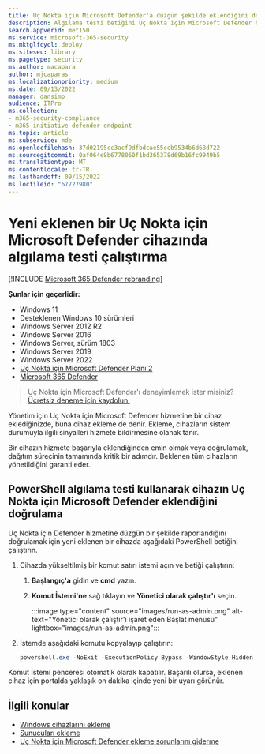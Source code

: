 ```yaml
---
title: Uç Nokta için Microsoft Defender'a düzgün şekilde eklendiğini doğrulamak için bir cihazda algılama testi çalıştırma
description: Algılama testi betiğini Uç Nokta için Microsoft Defender hizmetine yakın zamanda eklenen bir cihazda çalıştırarak düzgün eklendiğini doğrulayın.
search.appverid: met150
ms.service: microsoft-365-security
ms.mktglfcycl: deploy
ms.sitesec: library
ms.pagetype: security
ms.author: macapara
author: mjcaparas
ms.localizationpriority: medium
ms.date: 09/13/2022
manager: dansimp
audience: ITPro
ms.collection:
- m365-security-compliance
- m365-initiative-defender-endpoint
ms.topic: article
ms.subservice: mde
ms.openlocfilehash: 37d02195cc3acf9dfbdcae55ceb9534b6d68d722
ms.sourcegitcommit: 0af064e8b6778060f1bd365378d69b16fc9949b5
ms.translationtype: MT
ms.contentlocale: tr-TR
ms.lasthandoff: 09/15/2022
ms.locfileid: "67727980"
---
```

# <a name="run-a-detection-test-on-a-newly-onboarded-microsoft-defender-for-endpoint-device"></a>Yeni eklenen bir Uç Nokta için Microsoft Defender cihazında algılama testi çalıştırma

[!INCLUDE [Microsoft 365 Defender rebranding](../../includes/microsoft-defender.md)]


**Şunlar için geçerlidir:**
- Windows 11
- Desteklenen Windows 10 sürümleri
- Windows Server 2012 R2
- Windows Server 2016
- Windows Server, sürüm 1803
- Windows Server 2019
- Windows Server 2022
- [Uç Nokta için Microsoft Defender Planı 2](https://go.microsoft.com/fwlink/?linkid=2154037)
- [Microsoft 365 Defender](https://go.microsoft.com/fwlink/?linkid=2118804)

> Uç Nokta için Microsoft Defender'ı deneyimlemek ister misiniz? [Ücretsiz deneme için kaydolun.](https://signup.microsoft.com/create-account/signup?products=7f379fee-c4f9-4278-b0a1-e4c8c2fcdf7e&ru=https://aka.ms/MDEp2OpenTrial?ocid=docs-wdatp-exposedapis-abovefoldlink)

Yönetim için Uç Nokta için Microsoft Defender hizmetine bir cihaz eklediğinizde, buna cihaz ekleme de denir. Ekleme, cihazların sistem durumuyla ilgili sinyalleri hizmete bildirmesine olanak tanır.

Bir cihazın hizmete başarıyla eklendiğinden emin olmak veya doğrulamak, dağıtım sürecinin tamamında kritik bir adımdır. Beklenen tüm cihazların yönetildiğini garanti eder. 

## <a name="verify-microsoft-defender-for-endpoint-onboarding-of-a-device-using-a-powershell-detection-test"></a>PowerShell algılama testi kullanarak cihazın Uç Nokta için Microsoft Defender eklendiğini doğrulama

Uç Nokta için Defender hizmetine düzgün bir şekilde raporlandığını doğrulamak için yeni eklenen bir cihazda aşağıdaki PowerShell betiğini çalıştırın.

1. Cihazda yükseltilmiş bir komut satırı istemi açın ve betiği çalıştırın:

   1. **Başlangıç'a** gidin ve **cmd** yazın.

   1. **Komut İstemi'ne** sağ tıklayın ve **Yönetici olarak çalıştır'ı** seçin.

      :::image type="content" source="images/run-as-admin.png" alt-text="Yönetici olarak çalıştır'ı işaret eden Başlat menüsü" lightbox="images/run-as-admin.png":::
    
2. İstemde aşağıdaki komutu kopyalayıp çalıştırın:

   ```powershell
   powershell.exe -NoExit -ExecutionPolicy Bypass -WindowStyle Hidden $ErrorActionPreference = 'silentlycontinue';(New-Object System.Net.WebClient).DownloadFile('http://127.0.0.1/1.exe', 'C:\\test-MDATP-test\\invoice.exe');Start-Process 'C:\\test-MDATP-test\\invoice.exe'
   ```

Komut İstemi penceresi otomatik olarak kapatılır. Başarılı olursa, eklenen cihaz için portalda yaklaşık on dakika içinde yeni bir uyarı görünür.

## <a name="related-topics"></a>İlgili konular

- [Windows cihazlarını ekleme](configure-endpoints.md)
- [Sunucuları ekleme](configure-server-endpoints.md)
- [Uç Nokta için Microsoft Defender ekleme sorunlarını giderme](/microsoft-365/security/defender-endpoint/troubleshoot-onboarding)
